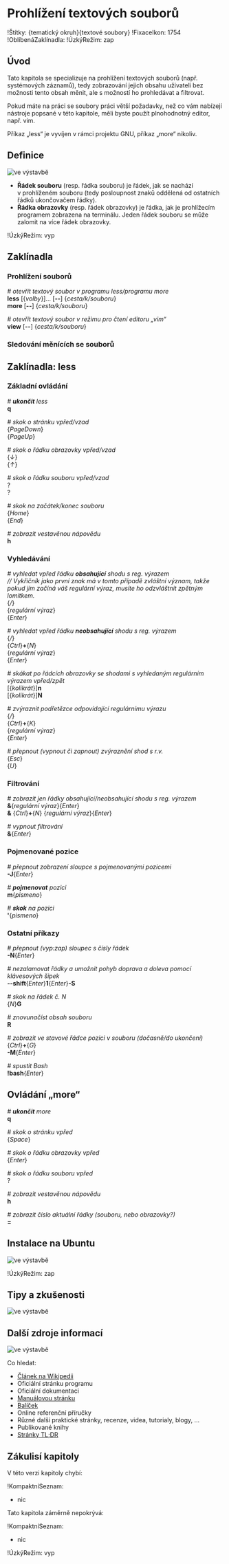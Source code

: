<!--

Linux Kniha kouzel, kapitola Prohlížení textových souborů
Copyright (c) 2019-2021 Singularis <singularis@volny.cz>

Toto dílo je dílem svobodné kultury; můžete ho šířit a modifikovat pod
podmínkami licence Creative Commons Attribution-ShareAlike 4.0 International
vydané neziskovou organizací Creative Commons. Text licence je přiložený
k tomuto projektu nebo ho můžete najít na webové adrese:

https://creativecommons.org/licenses/by-sa/4.0/

-->
<!--
Poznámky:

⊨
-->

# Prohlížení textových souborů

!Štítky: {tematický okruh}{textové soubory}
!FixaceIkon: 1754
!OblíbenáZaklínadla:
!ÚzkýRežim: zap

## Úvod

Tato kapitola se specializuje na prohlížení textových souborů
(např. systémových záznamů), tedy zobrazování jejich obsahu uživateli
bez možnosti tento obsah měnit, ale s možností ho prohledávat
a filtrovat.

Pokud máte na práci se soubory práci větší požadavky, než co vám nabízejí
nástroje popsané v této kapitole, měli byste použít plnohodnotný editor,
např. vim.

Příkaz „less“ je vyvíjen v rámci projektu GNU, příkaz „more“ nikoliv.

## Definice
<!--
- Uveďte výčet specifických pojmů pro použití v této kapitole a tyto pojmy definujte co nejprecizněji.
-->
![ve výstavbě](../obrázky/ve-výstavbě.png)

* **Řádek souboru** (resp. řádka souboru) je řádek, jak se nachází v prohlíženém souboru (tedy posloupnost znaků oddělená od ostatních řádků ukončovačem řádky).
* **Řádka obrazovky** (resp. řádek obrazovky) je řádka, jak je prohlížecím programem zobrazena na terminálu. Jeden řádek souboru se může zalomit na více řádek obrazovky.

!ÚzkýRežim: vyp

## Zaklínadla

### Prohlížení souborů

*# otevřít textový soubor v programu less/programu more*<br>
**less** [{*volby*}]... [**\-\-**] {*cesta/k/souboru*}<br>
**more** [**\-\-**] {*cesta/k/souboru*}

*# otevřít textový soubor v režimu pro čtení editoru „vim“*<br>
**view** [**\-\-**] {*cesta/k/souboru*}
<!--
[ ] Není požadován nějaký balíček?
-->

### Sledování měnících se souborů



## Zaklínadla: less

### Základní ovládání

*# **ukončit** less*<br>
**q**

*# skok o stránku vpřed/vzad*<br>
{_PageDown_}<br>
{_PageUp_}

*# skok o řádku obrazovky vpřed/vzad*<br>
{_↓_}<br>
{_↑_}

*# skok o řádku souboru vpřed/vzad*<br>
?<br>
?

*# skok na začátek/konec souboru*<br>
{_Home_}<br>
{_End_}

*# zobrazit vestavěnou nápovědu*<br>
**h**

### Vyhledávání

*# vyhledat vpřed řádku **obsahující** shodu s reg. výrazem*<br>
*// Vykřičník jako první znak má v tomto případě zvláštní význam, takže pokud jím začíná váš regulární výraz, musíte ho odzvláštnit zpětným lomítkem.*<br>
{_/_}<br>
{*regulární výraz*}<br>
{*Enter*}

*# vyhledat vpřed řádku **neobsahující** shodu s reg. výrazem*<br>
{_/_}<br>
{_Ctrl_}**+**{_N_}<br>
{*regulární výraz*}<br>
{*Enter*}

*# skákat po řádcích obrazovky se shodami s vyhledaným regulárním výrazem vpřed/zpět*<br>
[{*kolikrát*}]**n**<br>
[{*kolikrát*}]**N**

*# zvýraznit podřetězce odpovídající regulárnímu výrazu*<br>
{_/_}<br>
{_Ctrl_}**+**{_K_}<br>
{*regulární výraz*}<br>
{*Enter*}

*# přepnout (vypnout či zapnout) zvýraznění shod s r.v.*<br>
{_Esc_}<br>
{_U_}

### Filtrování

*# zobrazit jen řádky obsahující/neobsahující shodu s reg. výrazem*<br>
**&amp;**{*regulární výraz*}{_Enter_}<br>
**&amp;** {_Ctrl_}**+**{_N_} {*regulární výraz*}{_Enter_}

*# vypnout filtrování*<br>
**&amp;**{_Enter_}

### Pojmenované pozice

*# přepnout zobrazení sloupce s pojmenovanými pozicemi*<br>
**\-J**{_Enter_}

*# **pojmenovat** pozici*<br>
**m**{*pismeno*}

*# **skok** na pozici*<br>
**'**{*pismeno*}

### Ostatní příkazy

*# přepnout (vyp:zap) sloupec s čísly řádek*<br>
**\-N**{_Enter_}

*# nezalamovat řádky a umožnit pohyb doprava a doleva pomocí klávesových šipek*<br>
**\-\-shift**{_Enter_}**1**{_Enter_}**-S**

*# skok na řádek č. N*<br>
{*N*}**G**

*# znovunačíst obsah souboru*<br>
**R**

*# zobrazit ve stavové řádce pozici v souboru (dočasně/do ukončení)*<br>
{_Ctrl_}**+**{_G_}<br>
**\-M**{_Enter_}

*# spustit Bash*<br>
**!bash**{_Enter_}

## Ovládání „more“

*# **ukončit** more*<br>
**q**

*# skok o stránku vpřed*<br>
{_Space_}

*# skok o řádku obrazovky vpřed*<br>
{_Enter_}

*# skok o řádku souboru vpřed*<br>
?

*# zobrazit vestavěnou nápovědu*<br>
**h**

*# zobrazit číslo aktuální řádky (souboru, nebo obrazovky?)*<br>
**=**

<!--
[ ] tail -f
-->


<!--
## Parametry příkazů
<!- -
- Pokud zaklínadla nepředstavují kompletní příkazy, v této sekci musíte popsat, jak z nich kompletní příkazy sestavit.
- Jinak by zde měl být přehled nejužitečnějších parametrů používaných nástrojů.
- ->
![ve výstavbě](../obrázky/ve-výstavbě.png)
-->

## Instalace na Ubuntu
<!--
- Jako zaklínadlo bez titulku uveďte příkazy (popř. i akce) nutné k instalaci a zprovoznění všech nástrojů požadovaných kterýmkoliv zaklínadlem uvedeným v kapitole. Po provedení těchto činností musí být nástroje plně zkonfigurované a připravené k práci.
- Ve výčtu balíčků k instalaci vycházejte z minimální instalace Ubuntu.
-->
![ve výstavbě](../obrázky/ve-výstavbě.png)

<!--
## Ukázka
<!- -
- Tuto sekci ponechávat jen v kapitolách, kde dává smysl.
- Zdrojový kód, konfigurační soubor nebo interakce s programem, a to v úplnosti – ukázka musí být natolik úplná, aby ji v této podobě šlo spustit, ale současně natolik stručná, aby se vešla na jednu stranu A5.
- Snažte se v ukázce ilustrovat co nejvíc zaklínadel z této kapitoly.
- ->
![ve výstavbě](../obrázky/ve-výstavbě.png)
-->

!ÚzkýRežim: zap

## Tipy a zkušenosti
<!--
- Do odrážek uveďte konkrétní zkušenosti, které jste při práci s nástrojem získal/a; zejména případy, kdy vás chování programu překvapilo nebo očekáváte, že by mohlo překvapit začátečníky.
- Popište typické chyby nových uživatelů a jak se jim vyhnout.
- Buďte co nejstručnější; neodbíhejte k popisování čehokoliv vedlejšího, co je dost možné, že už čtenář zná.
-->
![ve výstavbě](../obrázky/ve-výstavbě.png)

## Další zdroje informací
<!--
- Uveďte, které informační zdroje jsou pro začátečníka nejlepší k získání rychlé a obsáhlé nápovědy. Typicky jsou to manuálové stránky, vestavěná nápověda programu nebo webové zdroje. Můžete uvést i přímé odkazy.
- V seznamu uveďte další webové zdroje, knihy apod.
- Pokud je vestavěná dokumentace programů (typicky v adresáři /usr/share/doc) užitečná, zmiňte ji také.
- Poznámka: Protože se tato sekce tiskne v úzkém režimu, zaklínadla smíte uvádět pouze bez titulku a bez poznámek pod čarou!
-->
![ve výstavbě](../obrázky/ve-výstavbě.png)

Co hledat:

* [Článek na Wikipedii](https://cs.wikipedia.org/wiki/Hlavn%C3%AD_strana)
* Oficiální stránku programu
* Oficiální dokumentaci
* [Manuálovou stránku](http://manpages.ubuntu.com/)
* [Balíček](https://packages.ubuntu.com/)
* Online referenční příručky
* Různé další praktické stránky, recenze, videa, tutorialy, blogy, ...
* Publikované knihy
* [Stránky TL;DR](https://github.com/tldr-pages/tldr/tree/master/pages/common)

## Zákulisí kapitoly
<!--
- Doplňte, pokud víte. Udržujte aktuální.
-->

V této verzi kapitoly chybí:

!KompaktníSeznam:
* nic

Tato kapitola záměrně nepokrývá:

!KompaktníSeznam:
* nic

!ÚzkýRežim: vyp
